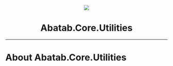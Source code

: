 <!-- This documentation is incomplete. -->

<div align="center">

![](_attachments/AbatabDocumentationProjectLogo.png)
	<h1>
		Abatab.Core.Utilities
	</h1>
</div>

***

# About Abatab.Core.Utilities